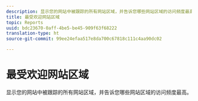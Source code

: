 ```yaml
---
description: 显示您的网站中被跟踪的所有网站区域，并告诉您哪些网站区域的访问频度最高。
title: 最受欢迎网站区域
topic: Reports
uuid: bdc23670-0aff-4be5-be45-909f63f68222
translation-type: ht
source-git-commit: 99ee24efaa517e8da700c67818c111c4aa90dc02

---
```



# 最受欢迎网站区域

显示您的网站中被跟踪的所有网站区域，并告诉您哪些网站区域的访问频度最高。

